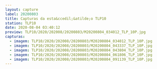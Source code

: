```yaml
---
layout: capture
label: 20200803
title: Capturas da esta&ccedil;&atilde;o TLP10
station: TLP10
date: 2020-08-04 03:40:12
preview: TLP10/2020/202008/20200803/M20200804_034012_TLP_10P.jpg
capturas:
  - imagem: TLP10/2020/202008/20200803/M20200804_034012_TLP_10P.jpg
  - imagem: TLP10/2020/202008/20200803/M20200804_043337_TLP_10P.jpg
  - imagem: TLP10/2020/202008/20200803/M20200804_043804_TLP_10P.jpg
  - imagem: TLP10/2020/202008/20200803/M20200804_061806_TLP_10P.jpg
  - imagem: TLP10/2020/202008/20200803/M20200804_091139_TLP_10P.jpg
---
```


